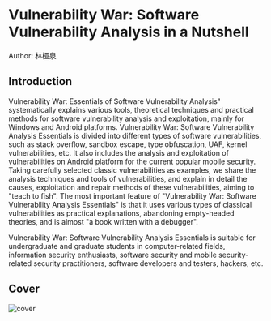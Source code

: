 # Vulnerability War: Software Vulnerability Analysis in a Nutshell

Author: 林桠泉

## Introduction

Vulnerability War: Essentials of Software Vulnerability Analysis" systematically explains various tools, theoretical techniques and practical methods for software vulnerability analysis and exploitation, mainly for Windows and Android platforms. Vulnerability War: Software Vulnerability Analysis Essentials is divided into different types of software vulnerabilities, such as stack overflow, sandbox escape, type obfuscation, UAF, kernel vulnerabilities, etc. It also includes the analysis and exploitation of vulnerabilities on Android platform for the current popular mobile security. Taking carefully selected classic vulnerabilities as examples, we share the analysis techniques and tools of vulnerabilities, and explain in detail the causes, exploitation and repair methods of these vulnerabilities, aiming to "teach to fish". The most important feature of "Vulnerability War: Software Vulnerability Analysis Essentials" is that it uses various types of classical vulnerabilities as practical explanations, abandoning empty-headed theories, and is almost "a book written with a debugger".

Vulnerability War: Software Vulnerability Analysis Essentials is suitable for undergraduate and graduate students in computer-related fields, information security enthusiasts, software security and mobile security-related security practitioners, software developers and testers, hackers, etc.

## Cover

![cover](https://img9.doubanio.com/view/subject/s/public/s28866494.jpg)
